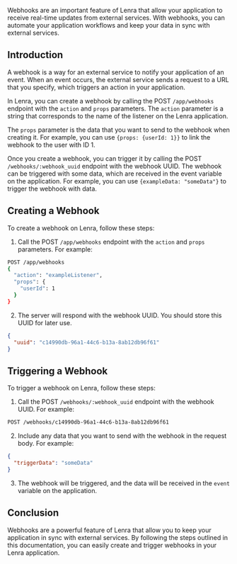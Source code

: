 Webhooks are an important feature of Lenra that allow your application to receive real-time updates from external services. With webhooks, you can automate your application workflows and keep your data in sync with external services.

## Introduction

A webhook is a way for an external service to notify your application of an event. When an event occurs, the external service sends a request to a URL that you specify, which triggers an action in your application.

In Lenra, you can create a webhook by calling the POST `/app/webhooks` endpoint with the `action` and `props` parameters. The `action` parameter is a string that corresponds to the name of the listener on the Lenra application.

The `props` parameter is the data that you want to send to the webhook when creating it. For example, you can use `{props: {userId: 1}}` to link the webhook to the user with ID 1.

Once you create a webhook, you can trigger it by calling the POST `/webhooks/:webhook_uuid` endpoint with the webhook UUID. The webhook can be triggered with some data, which are received in the event variable on the application. For example, you can use `{exampleData: "someData"}` to trigger the webhook with data.

## Creating a Webhook

To create a webhook on Lenra, follow these steps:

1. Call the POST `/app/webhooks` endpoint with the `action` and `props` parameters. For example:

```bash
POST /app/webhooks
{
  "action": "exampleListener",
  "props": {
    "userId": 1
  }
}
```

2. The server will respond with the webhook UUID. You should store this UUID for later use.

```json
{
  "uuid": "c14990db-96a1-44c6-b13a-8ab12db96f61"
}
```

## Triggering a Webhook

To trigger a webhook on Lenra, follow these steps:

1. Call the POST `/webhooks/:webhook_uuid` endpoint with the webhook UUID. For example:

```bash
POST /webhooks/c14990db-96a1-44c6-b13a-8ab12db96f61
```

2. Include any data that you want to send with the webhook in the request body. For example:

```json
{
  "triggerData": "someData"
}
```

3. The webhook will be triggered, and the data will be received in the `event` variable on the application.

## Conclusion

Webhooks are a powerful feature of Lenra that allow you to keep your application in sync with external services. By following the steps outlined in this documentation, you can easily create and trigger webhooks in your Lenra application.